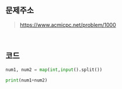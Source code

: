 ## 문제주소

> https://www.acmicpc.net/problem/1000

</br>

## 코드

```py
num1, num2 = map(int,input().split())

print(num1+num2)

```
